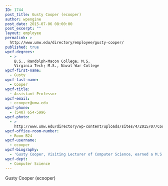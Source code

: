 ```yaml
---
ID: 1744
post_title: Gusty Cooper (ecooper)
author: wpengine
post_date: 2015-07-06 08:00:00
post_excerpt: ""
layout: employee
permalink: >
  http://www.umw.edu/directory/employee/gusty-cooper/
published: true
wpcf-degrees:
  - >
    B.S., Randolph-Macon College; M.S.
    Virginia Tech; M.S., Naval War College
wpcf-first-name:
  - Gusty
wpcf-last-name:
  - Cooper
wpcf-title:
  - Assistant Professor
wpcf-email:
  - ecooper@umw.edu
wpcf-phone:
  - (540) 654-5996
wpcf-photo:
  - >
    http://www.umw.edu/directory/wp-content/uploads/sites/4/2015/07/Cooper_Eugene_Gusty_318.jpg
wpcf-office-room-number:
  - Room B24
wpcf-username:
  - ecooper
wpcf-biography:
  - 'Gusty Cooper, Visiting Lecturer of Computer Science, earned a M.S. in computer science from Virginia Tech in 1983, a B.S. in mathematics from Randolph-Macon College in 1977, and a M.S. in National Security and Strategic Studies from the Naval War College in 2010.  Gusty developed fire control software for U.S. Navy weapon systems for 33 years.  He has written compilers, linkers, operating systems, file systems, network stacks, and real-time prelaunch software.  His research is software engineering and computer science education.  His work has appeared in the NSWCDD Technical Digest, Sudan Studies Association Bulletin, and Impumelelo.'
wpcf-dept:
  - Computer Science
---
```

Gusty Cooper (ecooper)